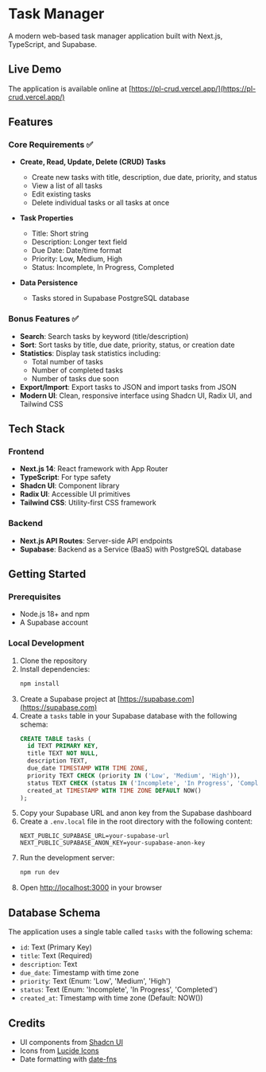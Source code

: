 # Task Manager

A modern web-based task manager application built with Next.js, TypeScript, and Supabase.

## Live Demo

The application is available online at [https://pl-crud.vercel.app/](https://pl-crud.vercel.app/)

## Features

### Core Requirements ✅
- **Create, Read, Update, Delete (CRUD) Tasks**
  - Create new tasks with title, description, due date, priority, and status
  - View a list of all tasks
  - Edit existing tasks
  - Delete individual tasks or all tasks at once

- **Task Properties**
  - Title: Short string
  - Description: Longer text field
  - Due Date: Date/time format
  - Priority: Low, Medium, High
  - Status: Incomplete, In Progress, Completed

- **Data Persistence**
  - Tasks stored in Supabase PostgreSQL database

### Bonus Features ✅
- **Search**: Search tasks by keyword (title/description)
- **Sort**: Sort tasks by title, due date, priority, status, or creation date
- **Statistics**: Display task statistics including:
  - Total number of tasks
  - Number of completed tasks
  - Number of tasks due soon
- **Export/Import**: Export tasks to JSON and import tasks from JSON
- **Modern UI**: Clean, responsive interface using Shadcn UI, Radix UI, and Tailwind CSS

## Tech Stack

### Frontend
- **Next.js 14**: React framework with App Router
- **TypeScript**: For type safety
- **Shadcn UI**: Component library
- **Radix UI**: Accessible UI primitives
- **Tailwind CSS**: Utility-first CSS framework

### Backend
- **Next.js API Routes**: Server-side API endpoints
- **Supabase**: Backend as a Service (BaaS) with PostgreSQL database

## Getting Started

### Prerequisites
- Node.js 18+ and npm
- A Supabase account

### Local Development

1. Clone the repository
2. Install dependencies:
   ```bash
   npm install
   ```
3. Create a Supabase project at [https://supabase.com](https://supabase.com)
4. Create a `tasks` table in your Supabase database with the following schema:
   ```sql
   CREATE TABLE tasks (
     id TEXT PRIMARY KEY,
     title TEXT NOT NULL,
     description TEXT,
     due_date TIMESTAMP WITH TIME ZONE,
     priority TEXT CHECK (priority IN ('Low', 'Medium', 'High')),
     status TEXT CHECK (status IN ('Incomplete', 'In Progress', 'Completed')),
     created_at TIMESTAMP WITH TIME ZONE DEFAULT NOW()
   );
   ```
5. Copy your Supabase URL and anon key from the Supabase dashboard
6. Create a `.env.local` file in the root directory with the following content:
   ```
   NEXT_PUBLIC_SUPABASE_URL=your-supabase-url
   NEXT_PUBLIC_SUPABASE_ANON_KEY=your-supabase-anon-key
   ```
7. Run the development server:
   ```bash
   npm run dev
   ```
8. Open [http://localhost:3000](http://localhost:3000) in your browser

## Database Schema

The application uses a single table called `tasks` with the following schema:

- `id`: Text (Primary Key)
- `title`: Text (Required)
- `description`: Text
- `due_date`: Timestamp with time zone
- `priority`: Text (Enum: 'Low', 'Medium', 'High')
- `status`: Text (Enum: 'Incomplete', 'In Progress', 'Completed')
- `created_at`: Timestamp with time zone (Default: NOW())

## Credits

- UI components from [Shadcn UI](https://ui.shadcn.com/)
- Icons from [Lucide Icons](https://lucide.dev/)
- Date formatting with [date-fns](https://date-fns.org/) 